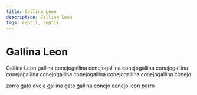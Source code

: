 ```yaml
---
title: Gallina Leon
description: Gallina Leon
tags: reptil, reptil
---
```


# Gallina Leon

Gallina Leon gallina conejogallina conejogallina conejogallina conejogallina conejogallina conejogallina conejogallina conejogallina conejogallina conejo

zorro gato oveja gallina gato gallina conejo conejo leon perro